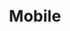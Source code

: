 ---
layout: redirect.njk
permalink: false
hideInSitemap: true
tags: level2
key: mobile_fr
title: Mobile
alternativetitle: Design System Mobile
redirect: /en/design-system/mobile/overview/
parent: designsystem_fr
order: 30
---